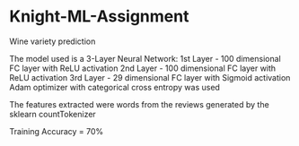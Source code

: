 # Knight-ML-Assignment
Wine variety prediction

The model used is a 3-Layer Neural Network:
1st Layer - 100 dimensional FC layer with ReLU activation
2nd Layer - 100 dimensional FC layer with ReLU activation
3rd Layer - 29 dimensional FC layer with Sigmoid activation
Adam optimizer with categorical cross entropy was used

The features extracted were words from the reviews generated by the sklearn countTokenizer

Training Accuracy = 70%


